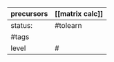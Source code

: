 | precursors | [[matrix calc]] |
| ---------- | --------------- |
| status:    | #tolearn        |
| #tags      |                 |
| level      | #               |
